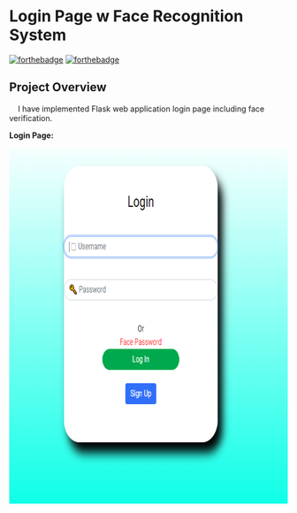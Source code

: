 # Login Page w Face Recognition System
[![forthebadge](https://forthebadge.com/images/badges/made-with-python.svg)](https://forthebadge.com)
[![forthebadge](https://forthebadge.com/images/badges/built-with-love.svg)](https://forthebadge.com)

## Project Overview
&nbsp;&nbsp;&nbsp;&nbsp;I have implemented Flask web application login page including face verification.

**Login Page:** 

<img src = "Screenshot/login.png" width=724 height=644>


